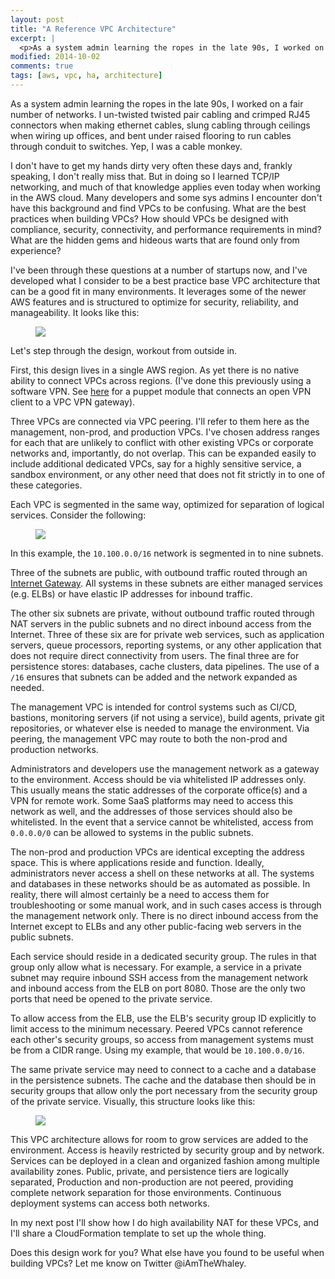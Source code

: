 ```yaml
---
layout: post
title: "A Reference VPC Architecture"
excerpt: |
  <p>As a system admin learning the ropes in the late 90s, I worked on a fair number of networks. I un-twisted twisted pair cabling and crimped RJ45 connectors when making ethernet cables, slung cabling through ceilings when wiring up offices, and bent under raised flooring to run cables through condu...
modified: 2014-10-02
comments: true
tags: [aws, vpc, ha, architecture]
---
```

As a system admin learning the ropes in the late 90s, I worked on a fair number of networks. I un-twisted twisted pair cabling and crimped RJ45 connectors when making ethernet cables, slung cabling through ceilings when wiring up offices, and bent under raised flooring to run cables through conduit to switches. Yep, I was a cable monkey.

 I don't have to get my hands dirty very often these days and, frankly speaking, I don't really miss that. But in doing so I learned TCP/IP networking, and much of that knowledge applies even today when working in the AWS cloud. Many developers and some sys admins I encounter don't have this background and find VPCs to be confusing. What are the best practices when building VPCs? How should VPCs be designed with compliance, security, connectivity, and performance requirements in mind? What are the hidden gems and hideous warts that are found only from experience?

I've been through these questions at a number of startups now, and I've developed what I consider to be a best practice base VPC architecture that can be a good fit in many environments. It leverages some of the newer AWS features and is structured to optimize for security, reliability, and manageability. It looks like this:

<figure>
<a href="https://i.imgur.com/biwerCe.png"><img src="https://i.imgur.com/biwerCe.png"></a>
</figure>

Let's step through the design, workout from outside in.

First, this design lives in a single AWS region. As yet there is no native ability to connect VPCs across regions. (I've done this previously using a software VPN. See [here](https://github.com/bwhaley/puppet-modules/tree/master/modules/vpn) for a puppet module that connects an open VPN client to a VPC VPN gateway).

Three VPCs are connected via VPC peering. I'll refer to them here as the management, non-prod, and production VPCs. I've chosen address ranges for each that are unlikely to conflict with other existing VPCs or corporate networks and, importantly, do not overlap. This can be expanded easily to include additional dedicated VPCs, say for a highly sensitive service, a sandbox environment, or any other need that does not fit strictly in to one of these categories.

Each VPC is segmented in the same way, optimized for separation of logical services. Consider the following:

<figure>
<a href="https://i.imgur.com/FPn2vyN.png"><img src="https://i.imgur.com/FPn2vyN.png"></a>
</figure>

In this example, the `10.100.0.0/16` network is segmented in to nine subnets.

Three of the subnets are public, with outbound traffic routed through an [Internet Gateway](https://docs.aws.amazon.com/AmazonVPC/latest/UserGuide/VPC_Internet_Gateway.html). All systems in these subnets are either managed services (e.g. ELBs) or have elastic IP addresses for inbound traffic.

The other six subnets are private, without outbound traffic routed through NAT servers in the public subnets and no direct inbound access from the Internet. Three of these six are for private web services, such as application servers, queue processors, reporting systems, or any other application that does not require direct connectivity from users. The final three are for persistence stores: databases, cache clusters, data pipelines. The use of a `/16` ensures that subnets can be added and the network expanded as needed.

The management VPC is intended for control systems such as CI/CD, bastions, monitoring servers (if not using a service), build agents, private git repositories, or whatever else is needed to manage the environment. Via peering, the management VPC may route to both the non-prod and production networks.

Administrators and developers use the management network as a gateway to the environment. Access should be via whitelisted IP addresses only. This usually means the static addresses of the corporate office(s) and a VPN for remote work. Some SaaS platforms may need to access this network as well, and the addresses of those services should also be whitelisted. In the event that a service cannot be whitelisted, access from `0.0.0.0/0` can be allowed to systems in the public subnets.

The non-prod and production VPCs are identical excepting the address space. This is where applications reside and function. Ideally, administrators never access a shell on these networks at all. The systems and databases in these networks should be as automated as possible. In reality, there will almost certainly be a need to access them for troubleshooting or some manual work, and in such cases access is through the management network only. There is no direct inbound access from the Internet except to ELBs and any other public-facing web servers in the public subnets.

Each service should reside in a dedicated security group. The rules in that group only allow what is necessary. For example, a service in a private subnet may require inbound SSH access from the management network and inbound access from the ELB on port 8080. Those are the only two ports that need be opened to the private service.

To allow access from the ELB, use the ELB's security group ID explicitly to limit access to the minimum necessary. Peered VPCs cannot reference each other's security groups, so access from management systems must be from a CIDR range. Using my example, that would be `10.100.0.0/16`.

The same private service may need to connect to a cache and a database in the persistence subnets. The cache and the database then should be in security groups that allow only the port necessary from the security group of the private service. Visually, this structure looks like this:

<figure>
<a href="https://i.imgur.com/vWp9EWK.png"><img src="https://i.imgur.com/vWp9EWK.png"></a>
</figure>

This VPC architecture allows for room to grow services are added to the environment. Access is heavily restricted by security group and by network. Services can be deployed in a clean and organized fashion among multiple availability zones. Public, private, and persistence tiers are logically separated, Production and non-production are not peered, providing complete network separation for those environments. Continuous deployment systems can access both networks.

In my next post I'll show how I do high availability NAT for these VPCs, and I'll share a CloudFormation template to set up the whole thing.

Does this design work for you? What else have you found to be useful when building VPCs? Let me know on Twitter @iAmTheWhaley.
